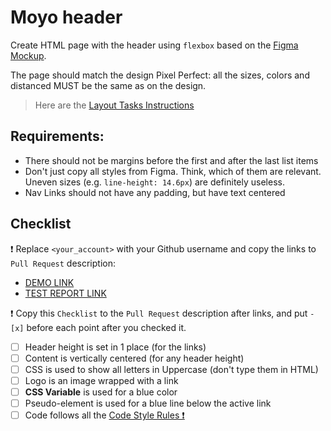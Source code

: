 # Moyo header
Create HTML page with the header using `flexbox` based on the [Figma Mockup](https://www.figma.com/file/1sog2rmfyCjnVxkeZ3ptnc/MOYO-%2F-Header?node-id=0%3A1&mode=dev).

The page should match the design Pixel Perfect: all the sizes, colors and distanced MUST be the same as on the design.

> Here are the [Layout Tasks Instructions](https://mate-academy.github.io/layout_task-guideline)

## Requirements:

<!-- - reset browser default margins. -->
<!-- - use [Roboto font](https://fonts.google.com/specimen/Roboto). -->
<!-- - use semantic tags: `<header>`, `<img>`, `<nav>`, `<ul>`, `<li>` and `<a>`. -->
<!-- - the header should stretch the full page width (don't use horizontal margin). -->
<!-- - the height should be set for nav links (not the header), take it from the design. -->
<!-- - header content should be vertically centered. -->
<!-- - Logo should also be a link with an image inside (from [src/images](src/images)). But it should not be a part of the `<nav>`. -->
<!-- - ❗️ the blue link with a line below should have a class `is-active` in addition to any other classes you add. -->
<!-- - ❗️ add `data-qa="hover"` attribute to the 4th link for testing (`Laptops & computers`) -->
<!-- - link color should be changed on `:hover` -->
<!-- - Use the `::after` and position it relative to a link with `is-active` class -->
<!-- - Don't use flex `gap` property for indents. It's not supported in tests, use `margin` instead. -->
- There should not be margins before the first and after the last list items
- Don't just copy all styles from Figma. Think, which of them are relevant. Uneven sizes (e.g. `line-height: 14.6px`) are definitely useless.
- Nav Links should not have any padding, but have text centered

## Checklist

❗️ Replace `<your_account>` with your Github username and copy the links to `Pull Request` description:

- [DEMO LINK](https://Alex-Stealth.github.io/layout_moyo-header/)
- [TEST REPORT LINK](https://Alex-Stealth.github.io/layout_moyo-header/report/html_report/)

❗️ Copy this `Checklist` to the `Pull Request` description after links, and put `- [x]` before each point after you checked it.

- [ ] Header height is set in 1 place (for the links)
- [ ] Content is vertically centered (for any header height)
- [ ] CSS is used to show all letters in Uppercase (don't type them in HTML)
- [ ] Logo is an image wrapped with a link
- [ ] **CSS Variable** is used for a blue color
- [ ] Pseudo-element is used for a blue line below the active link
- [ ] Code follows all the [Code Style Rules ❗️](./checklist.md)
